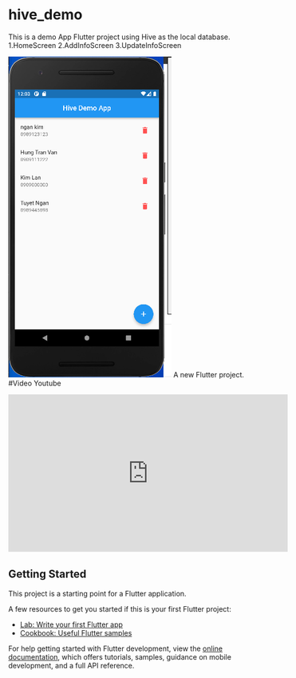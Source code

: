 # hive_demo
This is a demo App Flutter project using Hive as the local database.
	1.HomeScreen
	2.AddInfoScreen
	3.UpdateInfoScreen

![alt text](https://github.com/designpro24h/-hive_demo/blob/main/screenshort/flutter_hive.png)
A new Flutter project.
#Video Youtube
 <iframe width="560" height="315"
src="https://youtu.be/w6-o8bdtjPE" 
frameborder="0" 
allow="accelerometer; autoplay; encrypted-media; gyroscope; picture-in-picture" 
allowfullscreen></iframe>

## Getting Started

This project is a starting point for a Flutter application.

A few resources to get you started if this is your first Flutter project:

- [Lab: Write your first Flutter app](https://docs.flutter.dev/get-started/codelab)
- [Cookbook: Useful Flutter samples](https://docs.flutter.dev/cookbook)

For help getting started with Flutter development, view the
[online documentation](https://docs.flutter.dev/), which offers tutorials,
samples, guidance on mobile development, and a full API reference.
